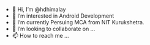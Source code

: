 - 👋 Hi, I’m @hdhimalay
- 👀 I’m interested in Android Development
- 🌱 I’m currently Persuing MCA from NIT Kurukshetra.
- 💞️ I’m looking to collaborate on ...
- 📫 How to reach me ...

<!---
hdhimalay/hdhimalay is a ✨ special ✨ repository because its `README.md` (this file) appears on your GitHub profile.
You can click the Preview link to take a look at your changes.
--->
